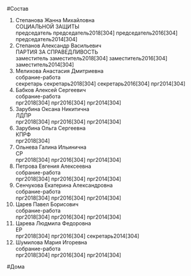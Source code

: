 #Состав  
1. Степанова Жанна Михайловна  
    СОЦИАЛЬНОЙ ЗАЩИТЫ  
    председатель председатель2018[304] председатель2016[304] председатель2014[304]  
2. Степанов Александр Васильевич  
    ПАРТИЯ ЗА СПРАВЕДЛИВОСТЬ  
    заместитель заместитель2018[304] заместитель2016[304] заместитель2014[304]  
3. Мелихова Анастасия Дмитриевна  
    собрание-работа  
    секретарь секретарь2018[304] секретарь2016[304] прг2014[304]  
4. Бабков Алексей Сергеевич  
    собрание-работа  
    прг2018[304] прг2016[304] прг2014[304]  
5. Зарубина Оксана Никитична  
    ЛДПР  
    прг2018[304] прг2016[304] прг2014[304]  
6. Зарубина Ольга Сергеевна  
    КПРФ  
    прг2018[304]  
7. Ольнева Галина Ильинична  
    СР  
    прг2018[304] прг2016[304] прг2014[304]  
8. Петрова Евгения Алексеевна  
    собрание-работа  
    прг2018[304] прг2016[304] прг2014[304]  
9. Сенчукова Екатерина Александровна  
    собрание-работа  
    прг2018[304] прг2016[304] прг2014[304]  
10. Царев Павел Борисович  
    собрание-работа  
    прг2018[304] прг2016[304] прг2014[304]  
11. Царева Людмила Федоровна  
    ЕР  
    прг2018[304] прг2016[304] секретарь2014[304]  
12. Шумилова Мария Игоревна  
    собрание-работа  
    прг2018[304] прг2016[304] прг2014[304]  

#Дома  
